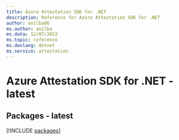 ```yaml
---
title: Azure Attestation SDK for .NET
description: Reference for Azure Attestation SDK for .NET
author: anilba06
ms.author: anilba
ms.data: 12/07/2022
ms.topic: reference
ms.devlang: dotnet
ms.service: attestation
---
```

# Azure Attestation SDK for .NET - latest
## Packages - latest
[!INCLUDE [packages](attestation-index.md)]